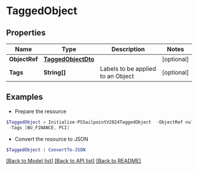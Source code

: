 # TaggedObject
## Properties

Name | Type | Description | Notes
------------ | ------------- | ------------- | -------------
**ObjectRef** | [**TaggedObjectDto**](TaggedObjectDto.md) |  | [optional] 
**Tags** | **String[]** | Labels to be applied to an Object | [optional] 

## Examples

- Prepare the resource
```powershell
$TaggedObject = Initialize-PSSailpointV2024TaggedObject  -ObjectRef null `
 -Tags [BU_FINANCE, PCI]
```

- Convert the resource to JSON
```powershell
$TaggedObject | ConvertTo-JSON
```

[[Back to Model list]](../README.md#documentation-for-models) [[Back to API list]](../README.md#documentation-for-api-endpoints) [[Back to README]](../README.md)

